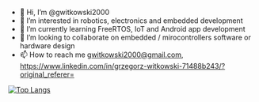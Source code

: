 - 👋 Hi, I’m @gwitkowski2000
- 👀 I’m interested in robotics, electronics and embedded development
- 🌱 I’m currently learning FreeRTOS, IoT and Android app development
- 💞️ I’m looking to collaborate on embedded / mirocontrollers software or hardware design
- 📫 How to reach me gwitkowski2000@gmail.com, https://www.linkedin.com/in/grzegorz-witkowski-71488b243/?original_referer=

[![Top Langs](https://github-readme-stats.vercel.app/api/top-langs/?username=gwitkowski2000&layout=pie&theme=dark)](https://github.com/anuraghazra/github-readme-stats)



<!---
gwitkowski2000/gwitkowski2000 is a ✨ special ✨ repository because its `README.md` (this file) appears on your GitHub profile.
You can click the Preview link to take a look at your changes.
--->

